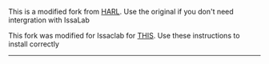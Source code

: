
This is a modified fork from [HARL](https://github.com/PKU-MARL/HARL). Use the original if you don't need intergration with IssaLab

This fork was modified for Issaclab for [THIS](https://some45bucks.github.io/IsaacLab-HARL/). Use these instructions to install correctly

---
